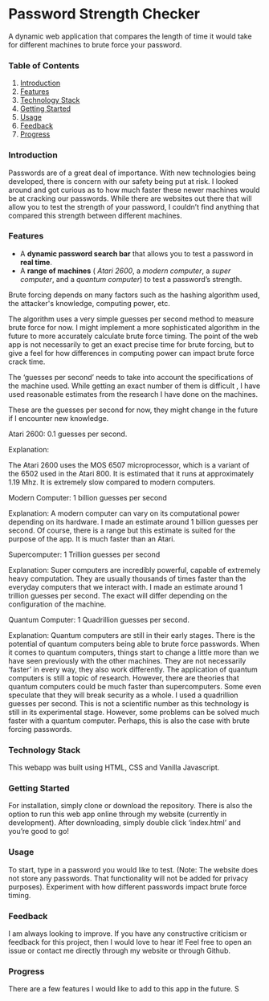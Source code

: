 # Password Strength Checker

A dynamic web application that compares the length of time it would take for different machines to brute force your password. 

### Table of Contents
1. [Introduction](#Introduction) <a name="Introduction"/>
2. [Features](#Features) <a name="Features"/>
3. [Technology Stack](#TechnologyStack) <a name="TechnologyStack"/>
4. [Getting Started](#GettingStarted) <a name="GettingStarted"/>
5. [Usage](#Usage) <a name="Usage"/>
6. [Feedback](#Feedback) <a name="Feedback"/>
7. [Progress](#Progress) <a name="Progress"/>

### Introduction 


Passwords are of a great deal of importance. With new technologies being developed, there is concern with our safety being put at risk. I looked around and got curious as to how much faster these newer machines would be at cracking our passwords. While there are websites out there that will allow you to test the strength of your password, I couldn’t find anything that compared this strength between different machines. 

### Features
- A **dynamic password search bar** that allows you to test a password in **real time**.
- A **range of machines** ( *Atari 2600*, a *modern computer*, a *super computer*, and a *quantum computer*) to test a password’s strength.

Brute forcing depends on many factors such as the hashing algorithm used, the attacker's knowledge, computing power, etc. 

The algorithm uses a very simple guesses per second method to measure brute force for now. I might implement a more sophisticated algorithm in the future to more accurately calculate brute force timing. The point of the web app is not necessarily to get an exact precise time for brute forcing, but to give a feel for how differences in computing power can impact brute force crack time.

The ‘guesses per second’ needs to take into account the specifications of the machine used. While getting an exact number of them is difficult , I have used reasonable estimates from the research I have done on the machines. 

These are the guesses per second for now, they might change in the future if I encounter new knowledge.

Atari 2600: 0.1 guesses per second.

Explanation: 

The Atari 2600 uses the MOS 6507 microprocessor, which is a variant of the 6502 used in the Atari 800. It is estimated that it runs at approximately 1.19 Mhz. It is extremely slow compared to modern computers. 

Modern Computer: 1 billion guesses per second

Explanation: A modern computer can vary on its computational power depending on its hardware. I made an estimate around 1 billion guesses per second. Of course, there is a range but this estimate is suited for the purpose of the app. It is much faster than an Atari. 

Supercomputer: 1 Trillion guesses per second

Explanation: Super computers are incredibly powerful, capable of extremely heavy computation. They are usually thousands of times faster than the everyday computers that we interact with. I made an estimate around 1 trillion guesses per second. The exact will differ depending on the configuration of the machine. 

Quantum Computer: 1 Quadrillion guesses per second.

Explanation: Quantum computers are still in their early stages. There is the potential of quantum computers being able to brute force passwords. When it comes to quantum computers, things start to change a little more than we have seen previously with the other machines. They are not necessarily ‘faster’ in every way, they also work differently. The application of quantum computers is still a topic of research. However, there are theories that quantum computers could be much faster than supercomputers. Some even speculate that they will break security as a whole. I used a quadrillion guesses per second. This is not a scientific number as this technology is still in its experimental stage. However, some problems can be solved much faster with a quantum computer. Perhaps, this is also the case with brute forcing passwords. 



### Technology Stack

This webapp was built using HTML, CSS and Vanilla Javascript. 


### Getting Started

For installation, simply clone or download the repository. There is also the option to run this web app online through my website (currently in development). After downloading, simply double click ‘index.html’ and you’re good to go!


### Usage

To start, type in a password you would like to test. (Note: The website does not store any passwords. That functionality will not be added for privacy purposes). Experiment with how different passwords impact brute force timing. 

### Feedback

I am always looking to improve. If you have any constructive criticism or feedback for this project, then I would love to hear it! Feel free to open an issue or contact me directly through my website or through Github.

### Progress

There are a few features I would like to add to this app in the future. S


